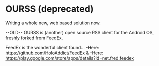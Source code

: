 OURSS (deprecated)
=====

Writing a whole new, web based solution now. 

--OLD--
OURSS is (another) open source RSS client for the Android OS, freshly forked from FeedEx.

FeedEx is the wonderful client found...
-Here: https://github.com/HoloAddict/FeedEx
&
-Here: https://play.google.com/store/apps/details?id=net.fred.feedex
